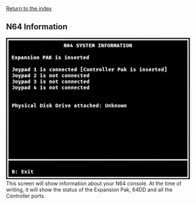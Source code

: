 [Return to the index](./00_index.md)
## N64 Information

![Example N64 system information](./images/system-information.png "Example N64 system information")  
This screen will show information about your N64 console. At the time of writing, it will show the status of the Expansion Pak, 64DD and all the Controller ports.
